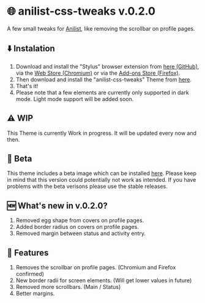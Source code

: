 # 🌐 anilist-css-tweaks v.0.2.0
A few small tweaks for [Anilist](https://anilist.co/), like removing the scrollbar on profile pages.

## ⬇️ Instalation
1. Download and install the "Stylus" browser extension from [here (GitHub)](https://github.com/openstyles/stylus), via the [Web Store (Chromium)](https://chrome.google.com/webstore/detail/stylus/clngdbkpkpeebahjckkjfobafhncgmne?) or via the [Add-ons Store (Firefox)](https://addons.mozilla.org/de/firefox/addon/styl-us/).
2. Then download and install the "anilist-css-tweaks" Theme from [here](https://github.com/Matewoo/anilist-css-tweaks/raw/main/anilist-tweaks.user.css).
3. That's it!
4. Please note that a few elements are currently only supported in dark mode. Light mode support will be added soon.

## ⚠️ WIP
This Theme is currently Work in progress. It will be updated every now and then.

## 🐞 Beta
This theme includes a beta image which can be installed [here](https://github.com/Matewoo/anilist-css-tweaks/raw/main/beta-version/anilist-tweaks-beta.user.css). Please keep in mind that this version could potentially not work as intended. If you have problems with the beta verisons please use the stable releases.

## 🆕 What's new in v.0.2.0?
1. Removed egg shape from covers on profile pages.
2. Added border radius on covers on profile pages.
3. Removed margin between status and activity entry.

## 🌟 Features
1. Removes the scrollbar on profile pages. (Chromium and Firefox confirmed)
2. New border radii for screen elements. (Will get lower values in future)
3. Removed more scrollbars. (Main / Status)
4. Better margins.

